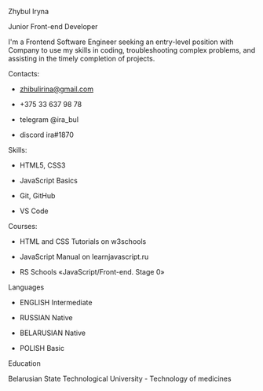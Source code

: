 Zhybul Iryna

Junior Front-end Developer

I'm a Frontend Software Engineer seeking an entry-level position with Company to use my skills in coding, troubleshooting complex problems, and assisting in the timely completion of projects.

Contacts:

* zhibulirina@gmail.com

* +375 33 637 98 78

* telegram @ira_bul

* discord ira#1870

Skills:

* HTML5, CSS3

* JavaScript Basics

* Git, GitHub

* VS Code

Courses:

* HTML and CSS Tutorials on w3schools

* JavaScript Manual on learnjavascript.ru

* RS Schools «JavaScript/Front-end. Stage 0»

Languages

* ENGLISH Intermediate

* RUSSIAN Native

* BELARUSIAN Native

* POLISH Basic

Education

Belarusian State Technological University - Technology of medicines
